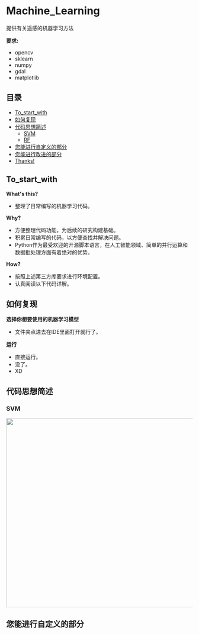 # Machine_Learning
 提供有关遥感的机器学习方法

**要求:**
  - opencv
  - sklearn
  - numpy
  - gdal
  - matplotlib

## 目录

- [To_start_with](#To_start_with)
- [如何复现](#如何复现)
- [代码思想简述](#代码思想简述)
  - [SVM](#SVM)
  - [RF](#RF) 
- [您能进行自定义的部分](#您能进行自定义的部分)
- [您能进行改进的部分](您能进行改进的部分)
- [Thanks!](#Thanks!)

## To_start_with
**What's this?**
- 整理了日常编写的机器学习代码。

**Why?**
- 方便整理代码功能，为后续的研究构建基础。
- 积累日常编写的代码，以方便查找并解决问题。
- Python作为最受欢迎的开源脚本语言，在人工智能领域、简单的并行运算和数据批处理方面有着绝对的优势。

**How?**
- 按照上述第三方库要求进行环境配置。
- 认真阅读以下代码详解。

## 如何复现
**选择你想要使用的机器学习模型**
- 文件夹点进去在IDE里面打开就行了。

**运行**
- 直接运行。
- 没了。
- XD

## 代码思想简述
### SVM

<img height="511" src="C:\Users\Vegio-admin\Desktop\SVM.png" width="814"/>



## 您能进行自定义的部分






